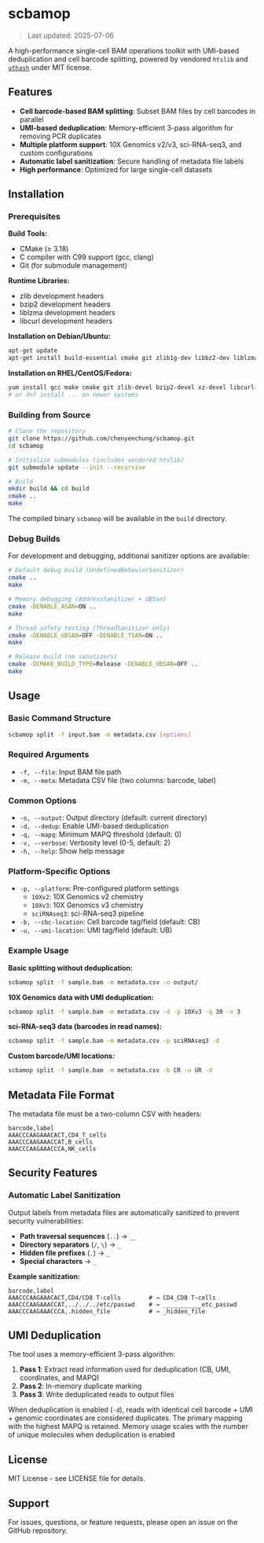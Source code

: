 # scbamop

> Last updated: 2025-07-06

A high-performance single-cell BAM operations toolkit with UMI-based deduplication and cell barcode splitting, powered by vendored `htslib` and [`uthash`](https://troydhanson.github.io/uthash/) under MIT license.

## Features

- **Cell barcode-based BAM splitting**: Subset BAM files by cell barcodes in parallel
- **UMI-based deduplication**: Memory-efficient 3-pass algorithm for removing PCR duplicates
- **Multiple platform support**: 10X Genomics v2/v3, sci-RNA-seq3, and custom configurations
- **Automatic label sanitization**: Secure handling of metadata file labels
- **High performance**: Optimized for large single-cell datasets

## Installation

### Prerequisites

**Build Tools:**
- CMake (≥ 3.18)
- C compiler with C99 support (gcc, clang)
- Git (for submodule management)

**Runtime Libraries:**
- zlib development headers
- bzip2 development headers  
- liblzma development headers
- libcurl development headers

**Installation on Debian/Ubuntu:**
```bash
apt-get update
apt-get install build-essential cmake git zlib1g-dev libbz2-dev liblzma-dev libcurl4-openssl-dev
```

**Installation on RHEL/CentOS/Fedora:**
```bash
yum install gcc make cmake git zlib-devel bzip2-devel xz-devel libcurl-devel
# or dnf install ... on newer systems
```

### Building from Source

```bash
# Clone the repository
git clone https://github.com/chenyenchung/scbamop.git
cd scbamop

# Initialize submodules (includes vendored htslib)
git submodule update --init --recursive

# Build
mkdir build && cd build
cmake ..
make
```

The compiled binary `scbamop` will be available in the `build` directory.

### Debug Builds

For development and debugging, additional sanitizer options are available:

```bash
# Default debug build (UndefinedBehaviorSanitizer)
cmake ..
make

# Memory debugging (AddressSanitizer + UBSan)
cmake -DENABLE_ASAN=ON ..
make

# Thread safety testing (ThreadSanitizer only)
cmake -DENABLE_UBSAN=OFF -DENABLE_TSAN=ON ..
make

# Release build (no sanitizers)
cmake -DCMAKE_BUILD_TYPE=Release -DENABLE_UBSAN=OFF ..
make
```

## Usage

### Basic Command Structure

```bash
scbamop split -f input.bam -m metadata.csv [options]
```

### Required Arguments

- `-f, --file`: Input BAM file path
- `-m, --meta`: Metadata CSV file (two columns: barcode, label)

### Common Options

- `-o, --output`: Output directory (default: current directory)
- `-d, --dedup`: Enable UMI-based deduplication
- `-q, --mapq`: Minimum MAPQ threshold (default: 0)
- `-v, --verbose`: Verbosity level (0-5, default: 2)
- `-h, --help`: Show help message

### Platform-Specific Options

- `-p, --platform`: Pre-configured platform settings
  - `10Xv2`: 10X Genomics v2 chemistry
  - `10Xv3`: 10X Genomics v3 chemistry  
  - `sciRNAseq3`: sci-RNA-seq3 pipeline
- `-b, --cbc-location`: Cell barcode tag/field (default: CB)
- `-u, --umi-location`: UMI tag/field (default: UB)

### Example Usage

**Basic splitting without deduplication:**
```bash
scbamop split -f sample.bam -m metadata.csv -o output/
```

**10X Genomics data with UMI deduplication:**
```bash
scbamop split -f sample.bam -m metadata.csv -d -p 10Xv3 -q 30 -v 3
```

**sci-RNA-seq3 data (barcodes in read names):**
```bash
scbamop split -f sample.bam -m metadata.csv -p sciRNAseq3 -d
```

**Custom barcode/UMI locations:**
```bash
scbamop split -f sample.bam -m metadata.csv -b CR -u UR -d
```

## Metadata File Format

The metadata file must be a two-column CSV with headers:

```csv
barcode,label
AAACCCAAGAAACACT,CD4_T_cells
AAACCCAAGAAACCAT,B_cells
AAACCCAAGAAACCCA,NK_cells
```

## Security Features

### Automatic Label Sanitization

Output labels from metadata files are automatically sanitized to prevent security vulnerabilities:

- **Path traversal sequences** (`..`) → `__`
- **Directory separators** (`/`, `\`) → `_`
- **Hidden file prefixes** (`.`) → `_`
- **Special characters** → `_`

**Example sanitization:**
```csv
barcode,label
AAACCCAAGAAACACT,CD4/CD8 T-cells        # → CD4_CD8 T-cells
AAACCCAAGAAACCAT,../../../etc/passwd    # → ___________etc_passwd
AAACCCAAGAAACCCA,.hidden_file           # → _hidden_file
```

## UMI Deduplication

The tool uses a memory-efficient 3-pass algorithm:

1. **Pass 1**: Extract read information used for deduplication (CB, UMI, coordinates, and MAPQ)
2. **Pass 2**: In-memory duplicate marking
3. **Pass 3**: Write deduplicated reads to output files

When deduplication is enabled (`-d`), reads with identical cell barcode + UMI + genomic coordinates are considered duplicates. The primary mapping with the highest MAPQ is retained.
Memory usage scales with the number of unique molecules when deduplication is enabled

## License

MIT License - see LICENSE file for details.

## Support

For issues, questions, or feature requests, please open an issue on the GitHub repository.
